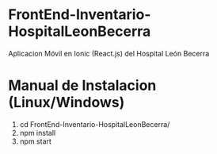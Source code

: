 # FrontEnd-Inventario-HospitalLeonBecerra
Aplicacion Móvil en Ionic (React.js) del Hospital León Becerra 
# Manual de Instalacion (Linux/Windows)
1. cd FrontEnd-Inventario-HospitalLeonBecerra/
2. npm install
3. npm start
